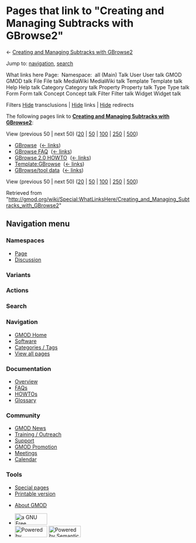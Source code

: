<div id="mw-page-base" class="noprint">

</div>

<div id="mw-head-base" class="noprint">

</div>

<div id="content" class="mw-body" role="main">

<span id="top"></span>

<div id="mw-js-message" style="display:none;">

</div>



# <span dir="auto">Pages that link to "Creating and Managing Subtracks with GBrowse2"</span>

<div id="bodyContent">

<div id="contentSub">

← [Creating and Managing Subtracks with
GBrowse2](/wiki/Creating_and_Managing_Subtracks_with_GBrowse2 "Creating and Managing Subtracks with GBrowse2")

</div>

<div id="jump-to-nav" class="mw-jump">

Jump to: [navigation](#mw-navigation), [search](#p-search)

</div>

<div id="mw-content-text">

What links here Page:  Namespace:  all (Main) Talk User User talk GMOD
GMOD talk File File talk MediaWiki MediaWiki talk Template Template talk
Help Help talk Category Category talk Property Property talk Type Type
talk Form Form talk Concept Concept talk Filter Filter talk Widget
Widget talk

Filters
[Hide](/mediawiki/index.php?title=Special:WhatLinksHere/Creating_and_Managing_Subtracks_with_GBrowse2&hidetrans=1 "Special:WhatLinksHere/Creating and Managing Subtracks with GBrowse2")
transclusions \|
[Hide](/mediawiki/index.php?title=Special:WhatLinksHere/Creating_and_Managing_Subtracks_with_GBrowse2&hidelinks=1 "Special:WhatLinksHere/Creating and Managing Subtracks with GBrowse2")
links \|
[Hide](/mediawiki/index.php?title=Special:WhatLinksHere/Creating_and_Managing_Subtracks_with_GBrowse2&hideredirs=1 "Special:WhatLinksHere/Creating and Managing Subtracks with GBrowse2")
redirects

The following pages link to **[Creating and Managing Subtracks with
GBrowse2](/wiki/Creating_and_Managing_Subtracks_with_GBrowse2 "Creating and Managing Subtracks with GBrowse2")**:

View (previous 50 \| next 50)
([20](/mediawiki/index.php?title=Special:WhatLinksHere/Creating_and_Managing_Subtracks_with_GBrowse2&limit=20 "Special:WhatLinksHere/Creating and Managing Subtracks with GBrowse2")
\|
[50](/mediawiki/index.php?title=Special:WhatLinksHere/Creating_and_Managing_Subtracks_with_GBrowse2&limit=50 "Special:WhatLinksHere/Creating and Managing Subtracks with GBrowse2")
\|
[100](/mediawiki/index.php?title=Special:WhatLinksHere/Creating_and_Managing_Subtracks_with_GBrowse2&limit=100 "Special:WhatLinksHere/Creating and Managing Subtracks with GBrowse2")
\|
[250](/mediawiki/index.php?title=Special:WhatLinksHere/Creating_and_Managing_Subtracks_with_GBrowse2&limit=250 "Special:WhatLinksHere/Creating and Managing Subtracks with GBrowse2")
\|
[500](/mediawiki/index.php?title=Special:WhatLinksHere/Creating_and_Managing_Subtracks_with_GBrowse2&limit=500 "Special:WhatLinksHere/Creating and Managing Subtracks with GBrowse2"))

- [GBrowse](/wiki/GBrowse "GBrowse") ‎
  <span class="mw-whatlinkshere-tools">([←
  links](/mediawiki/index.php?title=Special:WhatLinksHere&target=GBrowse "Special:WhatLinksHere"))</span>
- [GBrowse FAQ](/wiki/GBrowse_FAQ "GBrowse FAQ") ‎
  <span class="mw-whatlinkshere-tools">([←
  links](/mediawiki/index.php?title=Special:WhatLinksHere&target=GBrowse+FAQ "Special:WhatLinksHere"))</span>
- [GBrowse 2.0 HOWTO](/wiki/GBrowse_2.0_HOWTO "GBrowse 2.0 HOWTO") ‎
  <span class="mw-whatlinkshere-tools">([←
  links](/mediawiki/index.php?title=Special:WhatLinksHere&target=GBrowse+2.0+HOWTO "Special:WhatLinksHere"))</span>
- [Template:GBrowse](/wiki/Template:GBrowse "Template:GBrowse") ‎
  <span class="mw-whatlinkshere-tools">([←
  links](/mediawiki/index.php?title=Special:WhatLinksHere&target=Template%3AGBrowse "Special:WhatLinksHere"))</span>
- [GBrowse/tool data](/wiki/GBrowse/tool_data "GBrowse/tool data") ‎
  <span class="mw-whatlinkshere-tools">([←
  links](/mediawiki/index.php?title=Special:WhatLinksHere&target=GBrowse%2Ftool+data "Special:WhatLinksHere"))</span>

View (previous 50 \| next 50)
([20](/mediawiki/index.php?title=Special:WhatLinksHere/Creating_and_Managing_Subtracks_with_GBrowse2&limit=20 "Special:WhatLinksHere/Creating and Managing Subtracks with GBrowse2")
\|
[50](/mediawiki/index.php?title=Special:WhatLinksHere/Creating_and_Managing_Subtracks_with_GBrowse2&limit=50 "Special:WhatLinksHere/Creating and Managing Subtracks with GBrowse2")
\|
[100](/mediawiki/index.php?title=Special:WhatLinksHere/Creating_and_Managing_Subtracks_with_GBrowse2&limit=100 "Special:WhatLinksHere/Creating and Managing Subtracks with GBrowse2")
\|
[250](/mediawiki/index.php?title=Special:WhatLinksHere/Creating_and_Managing_Subtracks_with_GBrowse2&limit=250 "Special:WhatLinksHere/Creating and Managing Subtracks with GBrowse2")
\|
[500](/mediawiki/index.php?title=Special:WhatLinksHere/Creating_and_Managing_Subtracks_with_GBrowse2&limit=500 "Special:WhatLinksHere/Creating and Managing Subtracks with GBrowse2"))

</div>

<div class="printfooter">

Retrieved from
"<http://gmod.org/wiki/Special:WhatLinksHere/Creating_and_Managing_Subtracks_with_GBrowse2>"

</div>

<div id="catlinks" class="catlinks catlinks-allhidden">

</div>

<div class="visualClear">

</div>

</div>

</div>

<div id="mw-navigation">

## Navigation menu

<div id="mw-head">



<div id="left-navigation">

<div id="p-namespaces" class="vectorTabs" role="navigation"
aria-labelledby="p-namespaces-label">

### Namespaces

- <span id="ca-nstab-main"><a href="/wiki/Creating_and_Managing_Subtracks_with_GBrowse2"
  accesskey="c" title="View the content page [c]">Page</a></span>
- <span id="ca-talk"><a
  href="/mediawiki/index.php?title=Talk:Creating_and_Managing_Subtracks_with_GBrowse2&amp;action=edit&amp;redlink=1"
  accesskey="t"
  title="Discussion about the content page [t]">Discussion</a></span>

</div>

<div id="p-variants" class="vectorMenu emptyPortlet" role="navigation"
aria-labelledby="p-variants-label">

### 

### Variants[](#)

<div class="menu">

</div>

</div>

</div>

<div id="right-navigation">



<div id="p-cactions" class="vectorMenu emptyPortlet" role="navigation"
aria-labelledby="p-cactions-label">

### Actions[](#)

<div class="menu">

</div>

</div>

<div id="p-search" role="search">

### Search

<div id="simpleSearch">

</div>

</div>

</div>

</div>

<div id="mw-panel">

<div id="p-logo" role="banner">

<a href="/wiki/Main_Page"
style="background-image: url(http://gmod.org/images/GMOD-cogs.png);"
title="Visit the main page"></a>

</div>

<div id="p-Navigation" class="portal" role="navigation"
aria-labelledby="p-Navigation-label">

### Navigation

<div class="body">

- <span id="n-GMOD-Home">[GMOD Home](/wiki/Main_Page)</span>
- <span id="n-Software">[Software](/wiki/GMOD_Components)</span>
- <span id="n-Categories-.2F-Tags">[Categories /
  Tags](/wiki/Categories)</span>
- <span id="n-View-all-pages">[View all
  pages](/wiki/Special:AllPages)</span>

</div>

</div>

<div id="p-Documentation" class="portal" role="navigation"
aria-labelledby="p-Documentation-label">

### Documentation

<div class="body">

- <span id="n-Overview">[Overview](/wiki/Overview)</span>
- <span id="n-FAQs">[FAQs](/wiki/Category:FAQ)</span>
- <span id="n-HOWTOs">[HOWTOs](/wiki/Category:HOWTO)</span>
- <span id="n-Glossary">[Glossary](/wiki/Glossary)</span>

</div>

</div>

<div id="p-Community" class="portal" role="navigation"
aria-labelledby="p-Community-label">

### Community

<div class="body">

- <span id="n-GMOD-News">[GMOD News](/wiki/GMOD_News)</span>
- <span id="n-Training-.2F-Outreach">[Training /
  Outreach](/wiki/Training_and_Outreach)</span>
- <span id="n-Support">[Support](/wiki/Support)</span>
- <span id="n-GMOD-Promotion">[GMOD
  Promotion](/wiki/GMOD_Promotion)</span>
- <span id="n-Meetings">[Meetings](/wiki/Meetings)</span>
- <span id="n-Calendar">[Calendar](/wiki/Calendar)</span>

</div>

</div>

<div id="p-tb" class="portal" role="navigation"
aria-labelledby="p-tb-label">

### Tools

<div class="body">

- <span id="t-specialpages"><a href="/wiki/Special:SpecialPages" accesskey="q"
  title="A list of all special pages [q]">Special pages</a></span>
- <span id="t-print"><a
  href="/mediawiki/index.php?title=Special:WhatLinksHere/Creating_and_Managing_Subtracks_with_GBrowse2&amp;printable=yes"
  rel="alternate" accesskey="p"
  title="Printable version of this page [p]">Printable version</a></span>

</div>

</div>

</div>

</div>

<div id="footer" role="contentinfo">

- <span id="footer-places-about">[About
  GMOD](/wiki/GMOD:About "GMOD:About")</span>

<!-- -->

- <span id="footer-copyrightico">[<img src="http://www.gnu.org/graphics/gfdl-logo-small.png" width="88"
  height="31" alt="a GNU Free Documentation License" />](http://www.gnu.org/licenses/fdl-1.3.html)</span>
- <span id="footer-poweredbyico">[<img src="/mediawiki/skins/common/images/poweredby_mediawiki_88x31.png"
  width="88" height="31" alt="Powered by MediaWiki" />](//www.mediawiki.org/)
  [<img
  src="/mediawiki/extensions/SemanticMediaWiki/includes/../resources/images/smw_button.png"
  width="88" height="31" alt="Powered by Semantic MediaWiki" />](https://www.semantic-mediawiki.org/wiki/Semantic_MediaWiki)</span>

<div style="clear:both">

</div>

</div>
